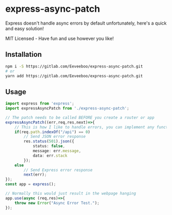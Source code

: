 # express-async-patch

Express doesn't handle async errors by default unfortunately, here's a quick and easy solution!

MIT Licensed - Have fun and use however you like!

## Installation
```sh
npm i -S https://gitlab.com/Eeveeboo/express-async-patch.git
# or
yarn add https://gitlab.com/Eeveeboo/express-async-patch.git
```

## Usage

```ts
import express from 'express';
import expressAsyncPatch from './express-async-patch';

// The patch needs to be called BEFORE you create a router or app
expressAsyncPatch((err,req,res,next)=>{
    // This is how I like to handle errors, you can implement any function you like here.
    if(req.path.indexOf("/api") == 0)
        // Send JSON error response
        res.status(501).json({
            status: false,
            message: err.message,
            data: err.stack
        });
    else
        // Send Express error response
        next(err);
});
const app = express();

// Normally this would just result in the webpage hanging
app.use(async (req,res)=>{
    throw new Error("Async Error Test.");
});
```
